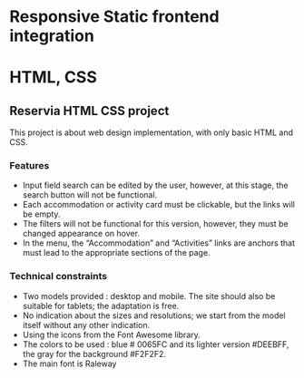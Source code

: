 # Responsive Static frontend integration
# HTML, CSS

<h2> Reservia HTML CSS project </h2>
This project is about web design implementation, with only basic HTML and CSS.

<h3>Features</h3>
<ul>
  <li>Input field search can be edited by the user, however, at this stage, the search button will not be functional.</li>
  <li>Each accommodation or activity card must be clickable, but the links will be empty.</li>
  <li>The filters will not be functional for this version, however, they must be changed appearance on hover.</li>
  <li>In the menu, the “Accommodation” and “Activities” links are anchors that must lead to the appropriate sections of the page.</li>
</ul>

<h3>Technical constraints</h3>
<ul>
  <li>Two models provided : desktop and mobile. The site should also be suitable for tablets; the adaptation is free.</li>
  <li>No indication about the sizes and resolutions; we start from the model itself without any other indication.</li>
  <li>Using the icons from the Font Awesome library.</li>
  <li>The colors to be used : blue # 0065FC and its lighter version #DEEBFF, the gray for the background #F2F2F2.</li>
  <li>The main font is Raleway</li>
</ul>
